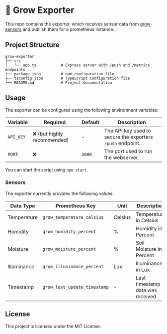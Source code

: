# 🌱 Grow Exporter

This repo contains the exporter, which receives sensor data from [grow-sensors](https://github.com/redii/grow-sensors) and publish them for a prometheus instance.

## Project Structure

```
grow-exporter
├── src
│   └── app.ts           # Express server with /push and /metrics endpoints
├── package.json         # npm configuration file
├── tsconfig.json        # TypeScript configuration file
└── README.md            # Project documentation
```

## Usage

The exporter can be configured using the following environment variables:

| Variable  | Required                    | Default | Description                                                |
| --------- | --------------------------- | ------- | ---------------------------------------------------------- |
| `API_KEY` | ❌ (but highly recommended) | -       | The API key used to secure the exporters `/push` endpoint. |
| `PORT`    | ❌                          | `3000`  | The port used to run the webserver.                        |

You can start the script using `npm start`.

### Sensors

The exporter currently provides the following values:

| Data Type   | Prometheus Key               | Unit    | Description                      |
| ----------- | ---------------------------- | ------- | -------------------------------- |
| Temperature | `grow_temperature_celsius`   | Celsius | Temperature in Celsius           |
| Humidity    | `grow_humidity_percent`      | %       | Humidity in Percent              |
| Moisture    | `grow_moisture_percent`      | %       | Soil Moisture in Percent         |
| Illuminance | `grow_illuminance_percent`   | Lux     | Illuminance in Lux               |
| Timestamp   | `grow_last_update_timestamp` | -       | Last timestamp data was received |

## License

This project is licensed under the MIT License.
